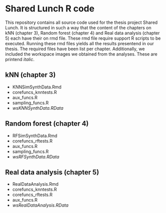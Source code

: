 # Shared Lunch R code
This repository contains all source code used for the thesis project Shared Lunch. It is structured in such a way that the content of the chapters on kNN (chapter 3), Random forest (chapter 4) and Real data analysis (chapter 5) each have their on rmd file. These rmd file require support R scripts to be executed. Running these rmd files yields all the results presentend in our thesis. The required files have been list per chapter. Additionally, we included the workspace images we obtained from the analyses. These are printend *italic*.

## kNN (chapter 3)
- KNNSimSynthData.Rmd
- corefuncs_knntests.R
- aux_funcs.R
- sampling_funcs.R
- *wsKNNSynthData.RData*

## Random forest (chapter 4)
- RFSimSynthData.Rmd
- corefuncs_rftests.R
- aux_funcs.R
- sampling_funcs.R
- *wsRFSynthData.RData*

## Real data analysis (chapter 5) 
- RealDataAnalysis.Rmd
- corefuncs_knntests.R
- corefuncs_rftests.R
- aux_funcs.R
- *wsRealDataAnalysis.RData*
